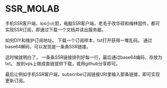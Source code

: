 # SSR_MOLAB

手机SSR客户端，ios小火箭，电脑SSR客户端，老毛子改华硕和梅林固件，都可实现SSR订阅，即通过下载一个文档并读出服务器。
 
如何DIY和维护订阅地址。
下载一个订阅样本，txt打开获得一堆乱码。
通过base64解码，可以发现是一条条SSR链接。

这时候就明白了。
一条条SSR链接排列好每一行，最后通过base64编码，存放为txt。
放到vps上做成直链提供下载，或用github分享即可。

最后让例如手机SSR客户端，subscribe订阅链接URI里输入那条链接，即可实现更新订阅。
